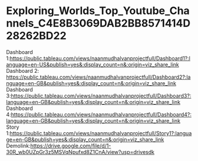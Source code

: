 # Exploring_Worlds_Top_Youtube_Channels_C4E8B3069DAB2BB8571414D28262BD22
Dashboard 1:https://public.tableau.com/views/naanmudhalvanprojectfull/Dashboard1?:language=en-US&publish=yes&:display_count=n&:origin=viz_share_link
Dashboard 2: https://public.tableau.com/views/naanmudhalvanprojectfull/Dashboard2?:language=en-GB&publish=yes&:display_count=n&:origin=viz_share_link
Dashboard 3:https://public.tableau.com/views/naanmudhalvanprojectfull/Dashboard3?:language=en-GB&publish=yes&:display_count=n&:origin=viz_share_link
Dashboard 4:https://public.tableau.com/views/naanmudhalvanprojectfull/Dashboard4?:language=en-GB&publish=yes&:display_count=n&:origin=viz_share_link
Story 1:https://public.tableau.com/views/naanmudhalvanprojectfull/Story1?:language=en-GB&publish=yes&:display_count=n&:origin=viz_share_link
Demolink:https://drive.google.com/file/d/1-30R_wb0UZpGr3z5MSVqNpufxd8Z1CnA/view?usp=drivesdk

